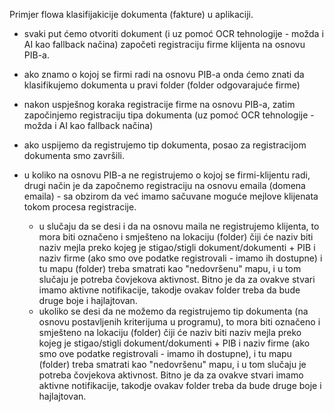 Primjer flowa klasifijakicije dokumenta (fakture) u aplikaciji.

- svaki put ćemo otvoriti dokument (i uz pomoć OCR tehnologije - možda i AI kao fallback načina) započeti registraciju firme klijenta na osnovu PIB-a.
- ako znamo o kojoj se firmi radi na osnovu PIB-a onda ćemo znati da klasifikujemo dokumenta u pravi folder (folder odgovarajuće firme)
- nakon uspješnog koraka registracije firme na osnovu PIB-a, zatim započinjemo registraciju tipa dokumenta (uz pomoć OCR tehnologije - možda i AI kao fallback načina)
- ako uspijemo da registrujemo tip dokumenta, posao za registracijom dokumenta smo završili.

- u koliko na osnovu PIB-a ne registrujemo o kojoj se firmi-klijentu radi, drugi način je da započnemo registraciju na osnovu emaila (domena emaila) - sa obzirom da već imamo sačuvane moguće mejlove klijenata tokom procesa registracije.
  - u slučaju da se desi i da na osnovu maila ne registrujemo klijenta, to mora biti označeno i smješteno na lokaciju (folder) čiji će naziv biti naziv mejla preko kojeg je stigao/stigli dokument/dokumenti + PIB i naziv firme (ako smo ove podatke registrovali - imamo ih dostupne)
    i tu mapu (folder) treba smatrati kao "nedovršenu" mapu, i u tom slučaju je potreba čovjekova aktivnost. Bitno je da za ovakve stvari imamo aktivne notifikacije, takodje ovakav folder treba da bude druge boje i hajlajtovan.
  - ukoliko se desi da ne možemo da registrujemo tip dokumenta (na osnovu postavljenih kriterijuma u programu), to mora biti označeno i smješteno na lokaciju (folder) čiji će naziv biti naziv mejla preko kojeg je stigao/stigli dokument/dokumenti + PIB i naziv firme (ako smo ove podatke registrovali - imamo ih dostupne), i tu mapu (folder) treba smatrati kao "nedovršenu" mapu, i u tom slučaju je potreba čovjekova aktivnost. Bitno je da za ovakve stvari imamo aktivne notifikacije, takodje ovakav folder treba da bude druge boje i hajlajtovan.
